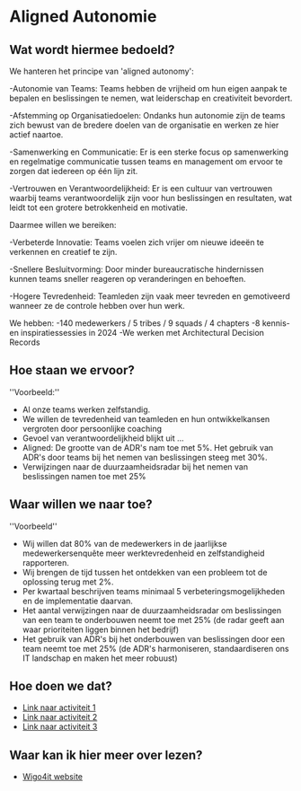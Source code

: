 # Aligned Autonomie

## Wat wordt hiermee bedoeld?

We hanteren het principe van 'aligned autonomy':

-Autonomie van Teams: Teams hebben de vrijheid om hun eigen aanpak te bepalen en beslissingen te nemen, wat leiderschap en creativiteit bevordert.

-Afstemming op Organisatiedoelen: Ondanks hun autonomie zijn de teams zich bewust van de bredere doelen van de organisatie en werken ze hier actief naartoe.

-Samenwerking en Communicatie: Er is een sterke focus op samenwerking en regelmatige communicatie tussen teams en management om ervoor te zorgen dat iedereen op één lijn zit.

-Vertrouwen en Verantwoordelijkheid: Er is een cultuur van vertrouwen waarbij teams verantwoordelijk zijn voor hun beslissingen en resultaten, wat leidt tot een grotere betrokkenheid en motivatie.

Daarmee willen we bereiken:

-Verbeterde Innovatie: Teams voelen zich vrijer om nieuwe ideeën te verkennen en creatief te zijn.

-Snellere Besluitvorming: Door minder bureaucratische hindernissen kunnen teams sneller reageren op veranderingen en behoeften.

-Hogere Tevredenheid: Teamleden zijn vaak meer tevreden en gemotiveerd wanneer ze de controle hebben over hun werk.

We hebben:
-140 medewerkers / 5 tribes / 9 squads / 4 chapters
-8 kennis- en inspiratiessessies in 2024
-We werken met Architectural Decision Records

## Hoe staan we ervoor?
''Voorbeeld:''
- Al onze teams werken zelfstandig.
- We willen de tevredenheid van teamleden en hun ontwikkelkansen vergroten door persoonlijke coaching
- Gevoel van verantwoordelijkheid blijkt uit ...
- Aligned: De grootte van de ADR's nam toe met 5%. Het gebruik van ADR's door teams bij het nemen van beslissingen steeg met 30%.
- Verwijzingen naar de duurzaamheidsradar bij het nemen van beslissingen namen toe met 25%

## Waar willen we naar toe?
''Voorbeeld''
- Wij willen dat 80% van de medewerkers in de jaarlijkse medewerkersenquête meer werktevredenheid en zelfstandigheid rapporteren.
- Wij brengen de tijd tussen het ontdekken van een probleem tot de oplossing terug met 2%.
- Per kwartaal beschrijven teams minimaal 5 verbeteringsmogelijkheden en de implementatie daarvan.
- Het aantal verwijzingen naar de duurzaamheidsradar om beslissingen van een team te onderbouwen neemt toe met 25% (de radar geeft aan waar prioriteiten liggen binnen het bedrijf)
- Het gebruik van ADR's bij het onderbouwen van beslissingen door een team neemt toe met 25% (de ADR's harmoniseren, standaardiseren ons  IT landschap en maken het meer robuust)

## Hoe doen we dat?
- <a href="wiki.html?page=test">Link naar activiteit 1 </a>
- <a href="wiki.html?page=test">Link naar activiteit 2 </a>
- <a href="wiki.html?page=test">Link naar activiteit 3 </a>

## Waar kan ik hier meer over lezen?
- <a href="https://www.wigo4it.nl/?utm=duurzaamheidsradar">Wigo4it website</a>



